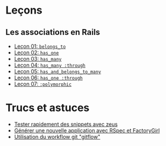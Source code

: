 # Leçons

## Les associations en Rails

* [Leçon 01: `belongs_to`](https://github.com/ubugnu/RoR/wiki/Les-associations-en-Rails:-Partie-01)
* [Leçon 02: `has_one`](https://github.com/ubugnu/RoR/wiki/Les-associations-en-Rails:-Partie-02)
* [Leçon 03: `has_many`](https://github.com/ubugnu/RoR/wiki/Les-associations-en-Rails:-Partie-03)
* [Leçon 04: `has_many :through`](https://github.com/ubugnu/RoR/wiki/Les-associations-en-Rails:-Partie-04)
* [Leçon 05: `has_and_belongs_to_many`](https://github.com/ubugnu/RoR/wiki/Les-associations-en-Rails:-Partie-05)
* [Leçon 06: `has_one :through`](https://github.com/ubugnu/RoR/wiki/Les-associations-en-Rails:-Partie-06)
* [Leçon 07: `:polymorphic`](https://github.com/ubugnu/RoR/wiki/Les-associations-en-Rails:-Partie-07)

# Trucs et astuces

* [Tester rapidement des snippets avec zeus]()
* [Générer une nouvelle application avec RSpec et FactoryGirl]()
* [Utilisation du workflow git "gitflow"]()
